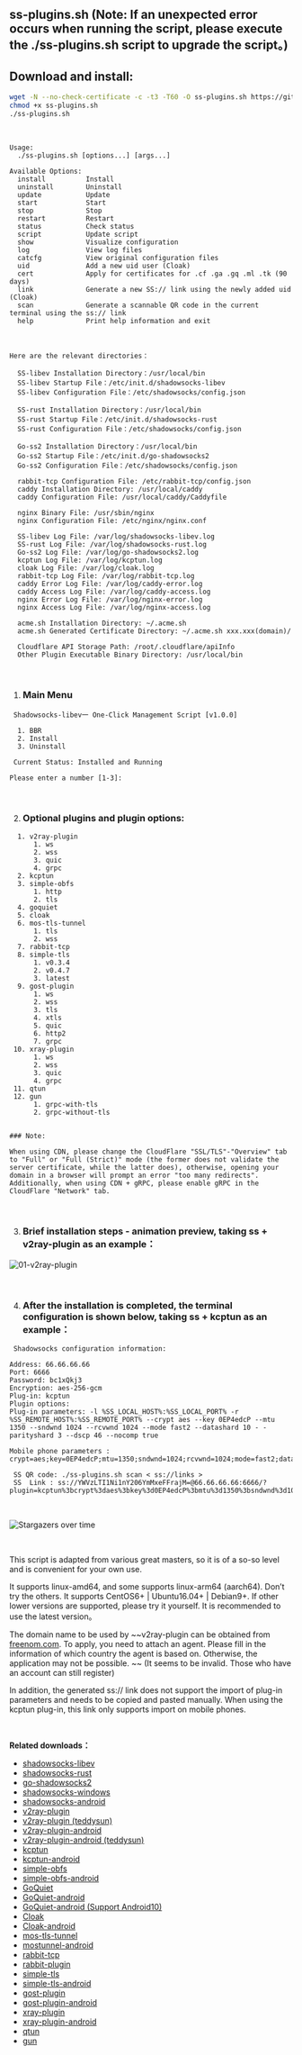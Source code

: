 ## ss-plugins.sh (Note: If an unexpected error occurs when running the script, please execute the ./ss-plugins.sh script to upgrade the script。)

## Download and install:
``` bash
wget -N --no-check-certificate -c -t3 -T60 -O ss-plugins.sh https://git.io/fjlbl
chmod +x ss-plugins.sh
./ss-plugins.sh
```

&nbsp;

```
Usage:
  ./ss-plugins.sh [options...] [args...]

Available Options:
  install          Install
  uninstall        Uninstall
  update           Update
  start            Start
  stop             Stop
  restart          Restart
  status           Check status
  script           Update script
  show             Visualize configuration
  log              View log files
  catcfg           View original configuration files
  uid              Add a new uid user (Cloak)
  cert             Apply for certificates for .cf .ga .gq .ml .tk (90 days)
  link             Generate a new SS:// link using the newly added uid (Cloak)
  scan             Generate a scannable QR code in the current terminal using the ss:// link
  help             Print help information and exit
```

&nbsp;

```shell
Here are the relevant directories：

  SS-libev Installation Directory：/usr/local/bin
  SS-libev Startup File：/etc/init.d/shadowsocks-libev
  SS-libev Configuration File：/etc/shadowsocks/config.json
    
  SS-rust Installation Directory：/usr/local/bin
  SS-rust Startup File：/etc/init.d/shadowsocks-rust
  SS-rust Configuration File：/etc/shadowsocks/config.json
    
  Go-ss2 Installation Directory：/usr/local/bin
  Go-ss2 Startup File：/etc/init.d/go-shadowsocks2
  Go-ss2 Configuration File：/etc/shadowsocks/config.json

  rabbit-tcp Configuration File: /etc/rabbit-tcp/config.json
  caddy Installation Directory: /usr/local/caddy
  caddy Configuration File: /usr/local/caddy/Caddyfile

  nginx Binary File: /usr/sbin/nginx
  nginx Configuration File: /etc/nginx/nginx.conf

  SS-libev Log File: /var/log/shadowsocks-libev.log
  SS-rust Log File: /var/log/shadowsocks-rust.log
  Go-ss2 Log File: /var/log/go-shadowsocks2.log
  kcptun Log File: /var/log/kcptun.log
  cloak Log File: /var/log/cloak.log
  rabbit-tcp Log File: /var/log/rabbit-tcp.log
  caddy Error Log File: /var/log/caddy-error.log
  caddy Access Log File: /var/log/caddy-access.log
  nginx Error Log File: /var/log/nginx-error.log
  nginx Access Log File: /var/log/nginx-access.log

  acme.sh Installation Directory: ~/.acme.sh
  acme.sh Generated Certificate Directory: ~/.acme.sh xxx.xxx(domain)/

  Cloudflare API Storage Path: /root/.cloudflare/apiInfo
  Other Plugin Executable Binary Directory: /usr/local/bin
```

&nbsp;

1. ### Main Menu

```shell
 Shadowsocks-libev一 One-Click Management Script [v1.0.0]

  1. BBR
  2. Install
  3. Uninstall

 Current Status: Installed and Running

Please enter a number [1-3]:
```

&nbsp;

2. ### Optional plugins and plugin options:


~~~shell
  1. v2ray-plugin
      1. ws
      2. wss
      3. quic
      4. grpc
  2. kcptun
  3. simple-obfs
      1. http
      2. tls
  4. goquiet
  5. cloak
  6. mos-tls-tunnel
      1. tls
      2. wss
  7. rabbit-tcp
  8. simple-tls
      1. v0.3.4
      2. v0.4.7
      3. latest
  9. gost-plugin
      1. ws
      2. wss
      3. tls
      4. xtls
      5. quic
      6. http2
      7. grpc
 10. xray-plugin
      1. ws
      2. wss
      3. quic
      4. grpc
 11. qtun
 12. gun
      1. grpc-with-tls
      2. grpc-without-tls


### Note:

When using CDN, please change the CloudFlare "SSL/TLS"-"Overview" tab to "Full" or "Full (Strict)" mode (the former does not validate the server certificate, while the latter does), otherwise, opening your domain in a browser will prompt an error "too many redirects". Additionally, when using CDN + gRPC, please enable gRPC in the CloudFlare "Network" tab.
~~~

&nbsp;

3. ### Brief installation steps - animation preview, taking ss + v2ray-plugin as an example：

![01-v2ray-plugin](./example.gif)

&nbsp;

4. ### After the installation is completed, the terminal configuration is shown below, taking ss + kcptun as an example：

~~~shell
 Shadowsocks configuration information:

Address: 66.66.66.66
Port: 6666
Password: bc1xQkj3
Encryption: aes-256-gcm
Plug-in: kcptun
Plugin options:
Plug-in parameters: -l %SS_LOCAL_HOST%:%SS_LOCAL_PORT% -r %SS_REMOTE_HOST%:%SS_REMOTE_PORT% --crypt aes --key 0EP4edcP --mtu 1350 --sndwnd 1024 --rcvwnd 1024 --mode fast2 --datashard 10 - -parityshard 3 --dscp 46 --nocomp true

Mobile phone parameters : crypt=aes;key=0EP4edcP;mtu=1350;sndwnd=1024;rcvwnd=1024;mode=fast2;datashard=10;parityshard=3;dscp=46;nocomp=true

 SS QR code: ./ss-plugins.sh scan < ss://links >
 SS  Link : ss://YWVzLTI1Ni1nY206YmMxeFFrajM=@66.66.66.66:6666/?plugin=kcptun%3bcrypt%3daes%3bkey%3d0EP4edcP%3bmtu%3d1350%3bsndwnd%3d1024%3brcvwnd%3d1024%3bmode%3dfast2%3bdatashard%3d10%3bparityshard%3d3%3bdscp%3d46%3bnocomp%3dtrue
~~~

&nbsp;

![Stargazers over time](https://starchart.cc/loyess/Shell.svg)

&nbsp;

This script is adapted from various great masters, so it is of a so-so level and is convenient for your own use.

It supports linux-amd64, and some supports linux-arm64 (aarch64). Don’t try the others. It supports CentOS6+ | Ubuntu16.04+ | Debian9+. If other lower versions are supported, please try it yourself. It is recommended to use the latest version。

The domain name to be used by ~~v2ray-plugin can be obtained from [freenom.com](https://www.freenom.com). To apply, you need to attach an agent. Please fill in the information of which country the agent is based on. Otherwise, the application may not be possible. ~~ (It seems to be invalid. Those who have an account can still register)

In addition, the generated ss:// link does not support the import of plug-in parameters and needs to be copied and pasted manually. When using the kcptun plug-in, this link only supports import on mobile phones.

&nbsp;

**Related downloads：**

- [shadowsocks-libev](https://github.com/shadowsocks/shadowsocks-libev)
- [shadowsocks-rust](https://github.com/shadowsocks/shadowsocks-rust)
- [go-shadowsocks2](https://github.com/shadowsocks/go-shadowsocks2)
- [shadowsocks-windows](<https://github.com/shadowsocks/shadowsocks-windows>)
- [shadowsocks-android](<https://github.com/shadowsocks/shadowsocks-android>)
- [v2ray-plugin](<https://github.com/shadowsocks/v2ray-plugin>)
- [v2ray-plugin (teddysun)](<https://github.com/teddysun/v2ray-plugin>)
- [v2ray-plugin-android](<https://github.com/shadowsocks/v2ray-plugin-android>)
- [v2ray-plugin-android (teddysun)](<https://github.com/teddysun/v2ray-plugin-android>)
- [kcptun](https://github.com/xtaci/kcptun)
- [kcptun-android](https://github.com/shadowsocks/kcptun-android)
- [simple-obfs](https://github.com/shadowsocks/simple-obfs)
- [simple-obfs-android](https://github.com/shadowsocks/simple-obfs-android)
- [GoQuiet](https://github.com/cbeuw/GoQuiet)
- [GoQuiet-android](https://github.com/cbeuw/GoQuiet-android)
- [GoQuiet-android (Support Android10)](https://github.com/notsure2/GoQuiet-android)
- [Cloak](https://github.com/cbeuw/Cloak)
- [Cloak-android](https://github.com/cbeuw/Cloak-android)
- [mos-tls-tunnel](https://github.com/IrineSistiana/mos-tls-tunnel)
- [mostunnel-android](https://github.com/IrineSistiana/mostunnel-android)
- [rabbit-tcp](https://github.com/ihciah/rabbit-tcp)
- [rabbit-plugin](https://github.com/ihciah/rabbit-plugin)
- [simple-tls](https://github.com/IrineSistiana/simple-tls)
- [simple-tls-android](https://github.com/IrineSistiana/simple-tls-android)
- [gost-plugin](https://github.com/maskedeken/gost-plugin)
- [gost-plugin-android](https://github.com/maskedeken/gost-plugin-android)
- [xray-plugin](https://github.com/teddysun/xray-plugin)
- [xray-plugin-android](https://github.com/teddysun/xray-plugin-android)
- [qtun](https://github.com/shadowsocks/qtun)
- [gun](https://github.com/Qv2ray/gun)
